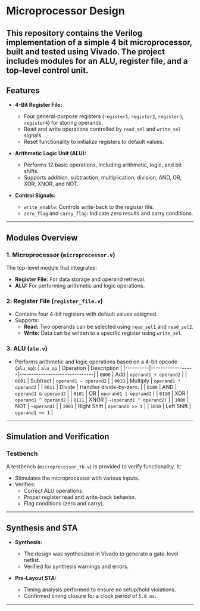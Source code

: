 # Microprocessor Design

This repository contains the Verilog implementation of a simple 4 bit microprocessor, built and tested using **Vivado**. The project includes modules for an **ALU**, **register file**, and a top-level control unit.
---

## Features

- **4-Bit Register File:**
  - Four general-purpose registers (`register1`, `register2`, `register3`, `register4`) for storing operands.
  - Read and write operations controlled by `read_sel` and `write_sel` signals.
  - Reset functionality to initialize registers to default values.

- **Arithmetic Logic Unit (ALU):**
  - Performs 12 basic operations, including arithmetic, logic, and bit shifts.
  - Supports addition, subtraction, multiplication, division, AND, OR, XOR, XNOR, and NOT.

- **Control Signals:**
  - `write_enable`: Controls write-back to the register file.
  - `zero_flag` and `carry_flag`: Indicate zero results and carry conditions.

---

## Modules Overview

### 1. Microprocessor (`microprocessor.v`)
The top-level module that integrates:
- **Register File:** For data storage and operand retrieval.
- **ALU:** For performing arithmetic and logic operations.

### 2. Register File (`register_file.v`)
- Contains four 4-bit registers with default values assigned.
- Supports:
  - **Read:** Two operands can be selected using `read_sel1` and `read_sel2`.
  - **Write:** Data can be written to a specific register using `write_sel`.

### 3. ALU (`alu.v`)
- Performs arithmetic and logic operations based on a 4-bit opcode (`alu_op`):
  | `alu_op` | Operation        | Description                   |
  |----------|------------------|-------------------------------|
  | `0000`   | Add              | `operand1 + operand2`         |
  | `0001`   | Subtract         | `operand1 - operand2`         |
  | `0010`   | Multiply         | `operand1 * operand2`         |
  | `0011`   | Divide           | Handles divide-by-zero.       |
  | `0100`   | AND              | `operand1 & operand2`         |
  | `0101`   | OR               | `operand1 | operand2`         |
  | `0110`   | XOR              | `operand1 ^ operand2`         |
  | `0111`   | XNOR             | `~(operand1 ^ operand2)`      |
  | `1000`   | NOT              | `~operand1`                   |
  | `1001`   | Right Shift      | `operand1 >> 1`               |
  | `1010`   | Left Shift       | `operand1 << 1`               |

---

## Simulation and Verification

### Testbench
A testbench (`microprocessor_tb.v`) is provided to verify functionality. It:
- Stimulates the microprocessor with various inputs.
- Verifies:
  - Correct ALU operations.
  - Proper register read and write-back behavior.
  - Flag conditions (zero and carry).

---

## Synthesis and STA

- **Synthesis:**  
  - The design was synthesized in Vivado to generate a gate-level netlist.
  - Verified for synthesis warnings and errors.

- **Pre-Layout STA:**  
  - Timing analysis performed to ensure no setup/hold violations.
  - Confirmed timing closure for a clock period of `5.8 ns`.

---
